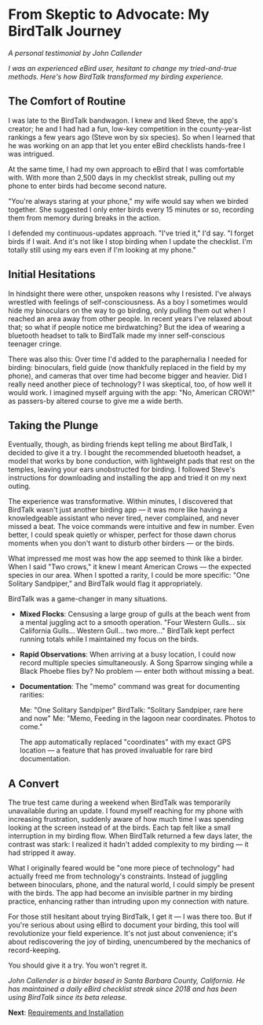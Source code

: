 # From Skeptic to Advocate: My BirdTalk Journey
*A personal testimonial by John Callender*

*I was an experienced eBird user, hesitant to change my tried-and-true methods. Here's how BirdTalk transformed my birding experience.*

## The Comfort of Routine

I was late to the BirdTalk bandwagon. I knew and liked Steve, the app's creator; he and I had had a fun, low-key competition in the county-year-list rankings a few years ago (Steve won by six species). So when I learned that he was working on an app that let you enter eBird checklists hands-free I was intrigued.

At the same time, I had my own approach to eBird that I was comfortable with. With more than 2,500 days in my checklist streak, pulling out my phone to enter birds had become second nature.

"You're always staring at your phone," my wife would say when we birded together. She suggested I only enter birds every 15 minutes or so, recording them from memory during breaks in the action.

I defended my continuous-updates approach. "I've tried it," I'd say. "I forget birds if I wait. And it's not like I stop birding when I update the checklist. I'm totally still using my ears even if I'm looking at my phone."

## Initial Hesitations

In hindsight there were other, unspoken reasons why I resisted. I've always wrestled with feelings of self-consciousness. As a boy I sometimes would hide my binoculars on the way to go birding, only pulling them out when I reached an area away from other people. In recent years I've relaxed about that; so what if people notice me birdwatching? But the idea of wearing a bluetooth headset to talk to BirdTalk made my inner self-conscious teenager cringe.

There was also this: Over time I'd added to the paraphernalia I needed for birding: binoculars, field guide (now thankfully replaced in the field by my phone), and cameras that over time had become bigger and heavier. Did I really need another piece of technology? I was skeptical, too, of how well it would work. I imagined myself arguing with the app: "No, American CROW!" as passers-by altered course to give me a wide berth.

## Taking the Plunge

Eventually, though, as birding friends kept telling me about BirdTalk, I decided to give it a try. I bought the recommended bluetooth headset, a model that works by bone conduction, with lightweight pads that rest on the temples, leaving your ears unobstructed for birding. I followed Steve's instructions for downloading and installing the app and tried it on my next outing.

The experience was transformative. Within minutes, I discovered that BirdTalk wasn't just another birding app — it was more like having a knowledgeable assistant who never tired, never complained, and never missed a beat. The voice commands were intuitive and few in number. Even better, I could speak quietly or whisper, perfect for those dawn chorus moments when you don't want to disturb other birders — or the birds.

What impressed me most was how the app seemed to think like a birder. When I said "Two crows," it knew I meant American Crows — the expected species in our area. When I spotted a rarity, I could be more specific: "One Solitary Sandpiper," and BirdTalk would flag it appropriately.

BirdTalk was a game-changer in many situations.

- **Mixed Flocks**: Censusing a large group of gulls at the beach went from a mental juggling act to a smooth operation. "Four Western Gulls... six California Gulls... Western Gull... two more..." BirdTalk kept perfect running totals while I maintained my focus on the birds.

- **Rapid Observations**: When arriving at a busy location, I could now record multiple species simultaneously. A Song Sparrow singing while a Black Phoebe flies by? No problem — enter both without missing a beat.

- **Documentation**: The "memo" command was great for documenting rarities:

    Me: "One Solitary Sandpiper"
    BirdTalk: "Solitary Sandpiper, rare here and now"
    Me: "Memo, Feeding in the lagoon near coordinates. Photos to come."

    The app automatically replaced "coordinates" with my exact GPS location — a feature that has proved invaluable for rare bird documentation.

## A Convert

The true test came during a weekend when BirdTalk was temporarily unavailable during an update. I found myself reaching for my phone with increasing frustration, suddenly aware of how much time I was spending looking at the screen instead of at the birds. Each tap felt like a small interruption in my birding flow. When BirdTalk returned a few days later, the contrast was stark: I realized it hadn't added complexity to my birding — it had stripped it away.

What I originally feared would be "one more piece of technology" had actually freed me from technology's constraints. Instead of juggling between binoculars, phone, and the natural world, I could simply be present with the birds. The app had become an invisible partner in my birding practice, enhancing rather than intruding upon my connection with nature.

For those still hesitant about trying BirdTalk, I get it — I was there too. But if you're serious about using eBird to document your birding, this tool will revolutionize your field experience. It's not just about convenience; it's about rediscovering the joy of birding, unencumbered by the mechanics of record-keeping.

You should give it a try. You won't regret it.

*John Callender is a birder based in Santa Barbara County, California. He has maintained a daily eBird checklist streak since 2018 and has been using BirdTalk since its beta release.*

**Next**: [Requirements and Installation](installation/requirements-and-setup.md)
